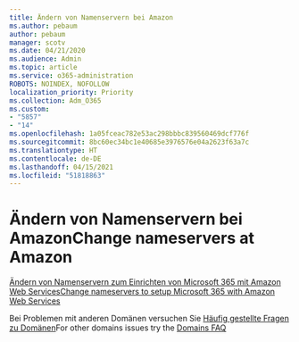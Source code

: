 ```yaml
---
title: Ändern von Namenservern bei Amazon
ms.author: pebaum
author: pebaum
manager: scotv
ms.date: 04/21/2020
ms.audience: Admin
ms.topic: article
ms.service: o365-administration
ROBOTS: NOINDEX, NOFOLLOW
localization_priority: Priority
ms.collection: Adm_O365
ms.custom:
- "5857"
- "14"
ms.openlocfilehash: 1a05fceac782e53ac298bbbc839560469dcf776f
ms.sourcegitcommit: 8bc60ec34bc1e40685e3976576e04a2623f63a7c
ms.translationtype: HT
ms.contentlocale: de-DE
ms.lasthandoff: 04/15/2021
ms.locfileid: "51818863"
---
```

# <a name="change-nameservers-at-amazon"></a><span data-ttu-id="dd46c-102">Ändern von Namenservern bei Amazon</span><span class="sxs-lookup"><span data-stu-id="dd46c-102">Change nameservers at Amazon</span></span>

[<span data-ttu-id="dd46c-103">Ändern von Namenservern zum Einrichten von Microsoft 365 mit Amazon Web Services</span><span class="sxs-lookup"><span data-stu-id="dd46c-103">Change nameservers to setup Microsoft 365 with Amazon Web Services</span></span>](https://docs.microsoft.com/microsoft-365/admin/dns/change-nameservers-at-aws?view=o365-worldwide)

<span data-ttu-id="dd46c-104">Bei Problemen mit anderen Domänen versuchen Sie [Häufig gestellte Fragen zu Domänen](https://docs.microsoft.com/microsoft-365/admin/setup/domains-faq?view=o365-worldwide)</span><span class="sxs-lookup"><span data-stu-id="dd46c-104">For other domains issues try the  [Domains FAQ](https://docs.microsoft.com/microsoft-365/admin/setup/domains-faq?view=o365-worldwide)</span></span>